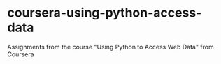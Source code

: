 # coursera-using-python-access-data
Assignments from the course "Using Python to Access Web Data" from Coursera
